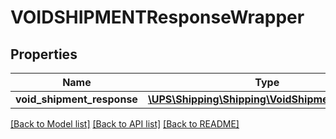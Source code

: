 # VOIDSHIPMENTResponseWrapper

## Properties
Name | Type | Description | Notes
------------ | ------------- | ------------- | -------------
**void_shipment_response** | [**\UPS\Shipping\Shipping\VoidShipmentResponse**](VoidShipmentResponse.md) |  | 

[[Back to Model list]](../../README.md#documentation-for-models) [[Back to API list]](../../README.md#documentation-for-api-endpoints) [[Back to README]](../../README.md)

